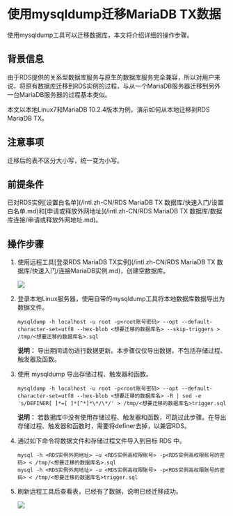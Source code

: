 # 使用mysqldump迁移MariaDB TX数据

使用mysqldump工具可以迁移数据库，本文将介绍详细的操作步骤。

## 背景信息

由于RDS提供的关系型数据库服务与原生的数据库服务完全兼容，所以对用户来说，将原有数据库迁移到RDS实例的过程，与从一个MariaDB服务器迁移到另外一台MariaDB服务器的过程基本类似。

本文以本地Linux7和MariaDB 10.2.4版本为例，演示如何从本地迁移到RDS MariaDB TX。

## 注意事项

迁移后的表不区分大小写，统一变为小写。

## 前提条件

已对RDS实例[设置白名单](/intl.zh-CN/RDS MariaDB TX 数据库/快速入门/设置白名单.md)和[申请或释放外网地址](/intl.zh-CN/RDS MariaDB TX 数据库/数据库连接/申请或释放外网地址.md)。

## 操作步骤

1.  使用远程工具[登录RDS MariaDB TX实例](/intl.zh-CN/RDS MariaDB TX 数据库/快速入门/连接MariaDB实例.md)，创建空数据库。

    ![](https://static-aliyun-doc.oss-cn-hangzhou.aliyuncs.com/assets/img/zh-CN/0803377951/p40891.png)

2.  登录本地Linux服务器，使用自带的mysqldump工具将本地数据库数据导出为数据文件。

    ```
    mysqldump -h localhost -u root -p<root账号密码> --opt --default-character-set=utf8 --hex-blob <想要迁移的数据库名> --skip-triggers > /tmp/<想要迁移的数据库名>.sql
    ```

    **说明：** 导出期间请勿进行数据更新。本步骤仅仅导出数据，不包括存储过程、触发器及函数。

3.  使用 mysqldump 导出存储过程、触发器和函数。

    ```
    mysqldump -h localhost -u root -p<root账号密码> --opt --default-character-set=utf8 --hex-blob <想要迁移的数据库名> -R | sed -e 's/DEFINER[ ]*=[ ]*[^*]*\*/\*/' > /tmp/<想要迁移的数据库名>trigger.sql
    ```

    **说明：** 若数据库中没有使用存储过程、触发器和函数，可跳过此步骤。在导出存储过程、触发器和函数时，需要将definer去掉，以兼容RDS。

4.  通过如下命令将数据文件和存储过程文件导入到目标 RDS 中。

    ```
    mysql -h <RDS实例外网地址> –u <RDS实例高权限账号> -p<RDS实例高权限账号的密码> < /tmp/<想要迁移的数据库名>.sql
    mysql -h <RDS实例外网地址> -u <RDS实例高权限账号> -p<RDS实例高权限账号的密码> < /tmp/<想要迁移的数据库名>trigger.sql
    ```

5.  刷新远程工具后查看表，已经有了数据，说明已经迁移成功。

    ![](https://static-aliyun-doc.oss-cn-hangzhou.aliyuncs.com/assets/img/zh-CN/1803377951/p40892.png)


